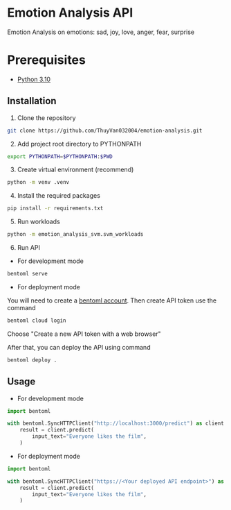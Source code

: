 # Emotion Analysis API

Emotion Analysis on emotions: sad, joy, love, anger, fear, surprise

# Prerequisites
* [Python 3.10](https://www.python.org/downloads/release/python-31011/)

## Installation
1. Clone the repository
```bash
git clone https://github.com/ThuyVan032004/emotion-analysis.git
```
2. Add project root directory to PYTHONPATH
```bash
export PYTHONPATH=$PYTHONPATH:$PWD
```
3. Create virtual environment (recommend)
```bash
python -m venv .venv
```
4. Install the required packages
```bash
pip install -r requirements.txt
```
5. Run workloads
```bash
python -m emotion_analysis_svm.svm_workloads
```
6. Run API
* For development mode
```bash
bentoml serve
```

* For deployment mode

You will need to create a [bentoml account](https://www.bentoml.com/). Then create API token use the command
```bash
bentoml cloud login
```
Choose "Create a new API token with a web browser"

After that, you can deploy the API using command
```bash
bentoml deploy .
```
## Usage
* For development mode
```python 
import bentoml

with bentoml.SyncHTTPClient("http://localhost:3000/predict") as client:
    result = client.predict(
        input_text="Everyone likes the film",
    )
```

* For deployment mode
```python
import bentoml

with bentoml.SyncHTTPClient("https://<Your deployed API endpoint>") as client:
    result = client.predict(
        input_text="Everyone likes the film",
    )
```